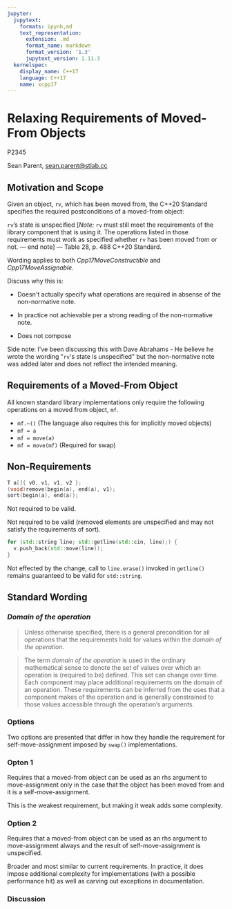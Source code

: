 ```yaml
---
jupyter:
  jupytext:
    formats: ipynb,md
    text_representation:
      extension: .md
      format_name: markdown
      format_version: '1.3'
      jupytext_version: 1.11.3
  kernelspec:
    display_name: C++17
    language: C++17
    name: xcpp17
---
```


<!-- #region tags=[] slideshow={"slide_type": "slide"} -->
# Relaxing Requirements of Moved-From Objects

P2345

Sean Parent, sean.parent@stlab.cc
<!-- #endregion -->

<!-- #region slideshow={"slide_type": "slide"} tags=[] -->
## Motivation and Scope

Given an object, `rv`, which has been moved from, the C++20 Standard specifies the required postconditions of a moved-from object:

`rv`’s state is unspecified
\[_Note:_ `rv` must still meet the requirements of the library component that is using it. The operations listed in those requirements must work as specified whether `rv` has been moved from or not. — end note\] — Table 28, p. 488 C++20 Standard.

Wording applies to both _Cpp17MoveConstructible_ and _Cpp17MoveAssignable_.
<!-- #endregion -->

<!-- #region slideshow={"slide_type": "notes"} tags=[] -->
Discuss why this is:

- Doesn't actually specify what operations are required in absense of the non-normative note.
- In practice not achievable per a strong reading of the non-normative note.

- Does not compose

Side note: I've been discussing this with Dave Abrahams - He believe he wrote the wording "`rv`'s state is unspecified" but the non-normative note was added later and does not reflect the intended meaning.
<!-- #endregion -->

<!-- #region slideshow={"slide_type": "slide"} tags=[] -->
## Requirements of a Moved-From Object

All known standard library implementations only require the following operations on a moved from object, `mf`.

- `mf.~()` (The language also requires this for implicitly moved objects)
- `mf = a`
- `mf = move(a)`
- `mf = move(mf)` (Required for swap)
<!-- #endregion -->

<!-- #region slideshow={"slide_type": "slide"} tags=[] -->
## Non-Requirements
<!-- #endregion -->

<!-- #region slideshow={"slide_type": "slide"} tags=[] -->
```cpp
T a[]{ v0, v1, v1, v2 };
(void)remove(begin(a), end(a), v1);
sort(begin(a), end(a));
```

Not required to be valid.
<!-- #endregion -->

<!-- #region slideshow={"slide_type": "notes"} tags=[] -->
Not required to be valid (removed elements are unspecified and may not satisfy the requirements of sort).
<!-- #endregion -->

<!-- #region slideshow={"slide_type": "slide"} tags=[] -->
```cpp
for (std::string line; std::getline(std::cin, line);) {
  v.push_back(std::move(line));
}
```

Not effected by the change, call to `line.erase()` invoked in `getline()` remains guaranteed to be valid for `std::string`.
<!-- #endregion -->

<!-- #region slideshow={"slide_type": "slide"} tags=[] -->
## Standard Wording
<!-- #endregion -->

<!-- #region slideshow={"slide_type": "slide"} tags=[] -->
### _Domain of the operation_

> Unless otherwise specified, there is a general precondition for all operations that the requirements hold for values within the _domain of the operation_.

> The term _domain of the operation_ is used in the ordinary mathematical sense to denote the set of values over which an operation is (required to be) defined. This set can change over time. Each component may place additional requirements on the domain of an operation. These requirements can be inferred from the uses that a component makes of the operation and is generally constrained to those values accessible through the operation’s arguments.
<!-- #endregion -->

<!-- #region slideshow={"slide_type": "slide"} tags=[] -->
### Options

Two options are presented that differ in how they handle the requirement for self-move-assignment imposed by `swap()` implementations.
<!-- #endregion -->

<!-- #region slideshow={"slide_type": "slide"} tags=[] -->
### Opton 1

Requires that a moved-from object can be used as an rhs argument to move-assignment only in the case that the object has been moved from and it is a self-move-assignment.

This is the weakest requirement, but making it weak adds some complexity.
<!-- #endregion -->

<!-- #region slideshow={"slide_type": "slide"} tags=[] -->
### Option 2

Requires that a moved-from object can be used as an rhs argument to move-assignment always and the result of self-move-assignment is unspecified.

Broader and most similar to current requirements. In practice, it does impose additional complexity for implementations (with a possible performance hit) as well as carving out exceptions in documentation.
<!-- #endregion -->

<!-- #region slideshow={"slide_type": "slide"} tags=[] -->
### Discussion
<!-- #endregion -->
